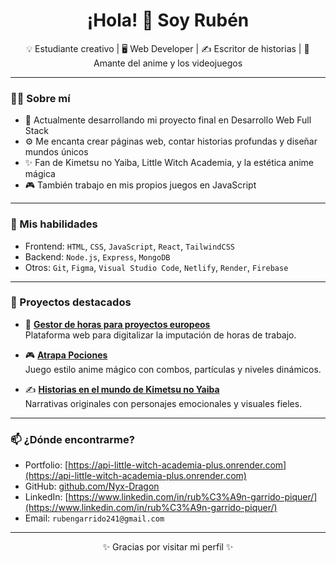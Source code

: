 <h1 align="center">¡Hola! 👋 Soy Rubén</h1>
<p align="center">
  💡 Estudiante creativo | 🖥️ Web Developer | ✍️ Escritor de historias | 🎨 Amante del anime y los videojuegos
</p>

---

### 👨‍💻 Sobre mí

- 🌱 Actualmente desarrollando mi proyecto final en Desarrollo Web Full Stack
- ⚙️ Me encanta crear páginas web, contar historias profundas y diseñar mundos únicos
- ✨ Fan de Kimetsu no Yaiba, Little Witch Academia, y la estética anime mágica
- 🎮 También trabajo en mis propios juegos en JavaScript

---

### 🚀 Mis habilidades

- Frontend: `HTML`, `CSS`, `JavaScript`, `React`, `TailwindCSS`
- Backend: `Node.js`, `Express`, `MongoDB`
- Otros: `Git`, `Figma`, `Visual Studio Code`, `Netlify`, `Render`, `Firebase`

---

### 📌 Proyectos destacados

- 💼 **[Gestor de horas para proyectos europeos](#)**  
  Plataforma web para digitalizar la imputación de horas de trabajo.  

- 🎮 **[Atrapa Pociones](#)**  
  Juego estilo anime mágico con combos, partículas y niveles dinámicos.  

- ✍️ **[Historias en el mundo de Kimetsu no Yaiba](#)**  
  Narrativas originales con personajes emocionales y visuales fieles.

---

### 📫 ¿Dónde encontrarme?

- Portfolio: [https://api-little-witch-academia-plus.onrender.com](https://api-little-witch-academia-plus.onrender.com)
- GitHub: [github.com/Nyx-Dragon](https://github.com/Nyx-Dragon)
- LinkedIn: [https://www.linkedin.com/in/rub%C3%A9n-garrido-piquer/](https://www.linkedin.com/in/rub%C3%A9n-garrido-piquer/)
- Email: `rubengarrido241@gmail.com`

---

<p align="center">✨ Gracias por visitar mi perfil ✨</p>
